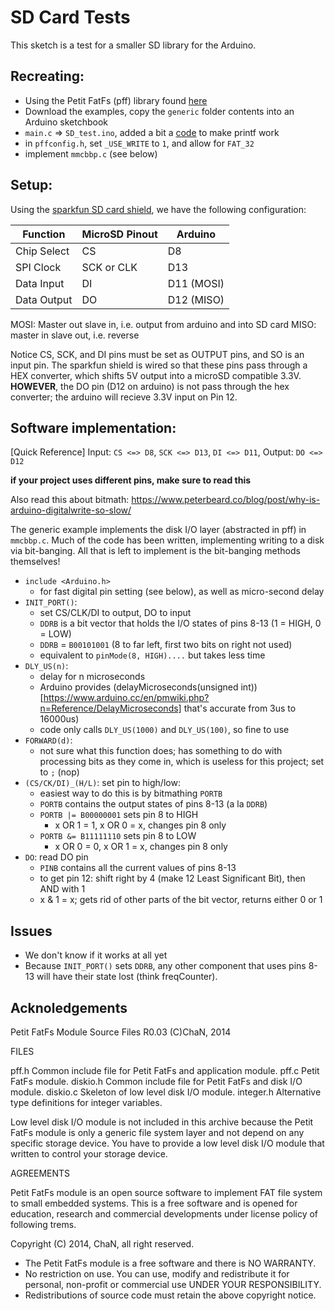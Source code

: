 # SD Card Tests

This sketch is a test for a smaller SD library for the Arduino.

## Recreating:
- Using the Petit FatFs (pff) library found [here](http://elm-chan.org/fsw/ff/00index_p.html)
- Download the examples, copy the `generic` folder contents into an Arduino sketchbook
- `main.c` => `SD_test.ino`, added a bit a [code](https://playground.arduino.cc/Main/Printf) to make printf work
- in `pffconfig.h`, set `_USE_WRITE` to `1`, and allow for `FAT_32`
- implement `mmcbbp.c` (see below)

## Setup:

Using the [sparkfun SD card shield](https://www.sparkfun.com/products/12761), we have the following configuration:

Function | MicroSD Pinout | Arduino
----- | ---- | ----
Chip Select | CS | D8
SPI Clock | SCK or CLK | D13
Data Input | DI | D11 (MOSI)
Data Output | DO | D12 (MISO)

MOSI: Master out slave in, i.e. output from arduino and into SD card 
MISO: master in slave out, i.e. reverse

Notice CS, SCK, and DI pins must be set as OUTPUT pins, and SO is an input pin. The sparkfun shield is wired so that these pins pass through a HEX converter, which shifts 5V output into a microSD compatible 3.3V. **HOWEVER**, the DO pin (D12 on arduino) is not pass through the hex converter; the arduino will recieve 3.3V input on Pin 12.

## Software implementation:

[Quick Reference] Input: `CS <=> D8`, `SCK <=> D13`, `DI <=> D11`, Output: `DO <=> D12`

**if your project uses different pins, make sure to read this**

Also read this about bitmath: https://www.peterbeard.co/blog/post/why-is-arduino-digitalwrite-so-slow/

The generic example implements the disk I/O layer (abstracted in pff) in `mmcbbp.c`. Much of the code has been written, implementing writing to a disk via bit-banging. All that is left to implement is the bit-banging methods themselves!

- `include <Arduino.h>`
	- for fast digital pin setting (see below), as well as micro-second delay
- `INIT_PORT()`:
	- set CS/CLK/DI to output, DO to input
	- `DDRB` is a bit vector that holds the I/O states of pins 8-13 (1 = HIGH, 0 = LOW)
	- `DDRB` = `B00101001` (8 to far left, first two bits on right not used)
	- equivalent to `pinMode(8, HIGH)....` but takes less time
- `DLY_US(n)`:
	- delay for n microseconds
	- Arduino provides (delayMicroseconds(unsigned int))[https://www.arduino.cc/en/pmwiki.php?n=Reference/DelayMicroseconds] that's accurate from 3us to 16000us)
	- code only calls `DLY_US(1000)` and `DLY_US(100)`, so fine to use
- `FORWARD(d)`:
	- not sure what this function does; has something to do with processing bits as they come in, which is useless for this project; set to `;` (nop)
- `(CS/CK/DI)_(H/L)`: set pin to high/low:
	- easiest way to do this is by bitmathing `PORTB`
	- `PORTB` contains the output states of pins 8-13 (a la `DDRB`)
	- `PORTB |= B00000001` sets pin 8 to HIGH
		- x OR 1 = 1, x OR 0 = x, changes pin 8 only
	- `PORTB &= B11111110` sets pin 8 to LOW
		- x OR 0 = 0, x OR 1 = x, changes pin 8 only
- `DO`: read DO pin
	- `PINB` contains all the current values of pins 8-13
	- to get pin 12: shift right by 4 (make 12 Least Significant Bit), then AND with 1
	- x & 1 = x; gets rid of other parts of the bit vector, returns either 0 or 1

## Issues

- We don't know if it works at all yet
- Because `INIT_PORT()` sets `DDRB`, any other component that uses pins 8-13 will have their state lost (think freqCounter).


## Acknoledgements
Petit FatFs Module Source Files R0.03                (C)ChaN, 2014


FILES

  pff.h      Common include file for Petit FatFs and application module.
  pff.c      Petit FatFs module.
  diskio.h   Common include file for Petit FatFs and disk I/O module.
  diskio.c   Skeleton of low level disk I/O module.
  integer.h  Alternative type definitions for integer variables.

  Low level disk I/O module is not included in this archive because the Petit
  FatFs module is only a generic file system layer and not depend on any
  specific storage device. You have to provide a low level disk I/O module that
  written to control your storage device.



AGREEMENTS

 Petit FatFs module is an open source software to implement FAT file system to
 small embedded systems. This is a free software and is opened for education,
 research and commercial developments under license policy of following trems.

  Copyright (C) 2014, ChaN, all right reserved.

 * The Petit FatFs module is a free software and there is NO WARRANTY.
 * No restriction on use. You can use, modify and redistribute it for
   personal, non-profit or commercial use UNDER YOUR RESPONSIBILITY.
 * Redistributions of source code must retain the above copyright notice.
